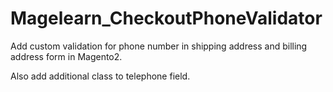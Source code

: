 # Magelearn_CheckoutPhoneValidator
Add custom validation for phone number in shipping address and billing address form in Magento2.

Also add additional class to telephone field.
